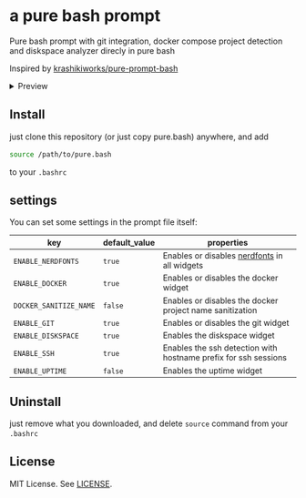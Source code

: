 # a pure bash prompt

Pure bash prompt with git integration, docker compose project detection and
diskspace analyzer direcly in pure bash

Inspired by [krashikiworks/pure-prompt-bash](https://github.com/krashikiworks/pure-prompt-bash)

<details>
<summary>Preview</summary>

### **disk-analyzer**:

> has color values for 'above 50%', 'below 50%', and 'below threshhold' <- the
> threshhold is configurable via a VARIABLE
>
> `ENABLE_DISKSPACE=true`

![disk-analyzer](assets/disk-analyzer.png)

---

### **git-status**:

> `ENABLE_GIT=true`

![git-status](assets/git-status.pure-prompt.gif)

---

### **docker-status**:

> `ENABLE_DOCKER=true`

![docker-showcase](assets/docker-status.pure-prompt.gif)

</details>

## Install

just clone this repository (or just copy pure.bash) anywhere, and add

```bash
source /path/to/pure.bash
```

to your `.bashrc`

## settings

You can set some settings in the prompt file itself:

| key | default_value | properties |
| - | - | - |
| `ENABLE_NERDFONTS` | `true` | Enables or disables [nerdfonts](https://www.nerdfonts.com/font-downloads) in all widgets |
| `ENABLE_DOCKER` | `true` | Enables or disables the docker widget |
| `DOCKER_SANITIZE_NAME` | `false` | Enables or disables the docker project name sanitization |
| `ENABLE_GIT` | `true` | Enables or disables the git widget |
| `ENABLE_DISKSPACE` | `true` | Enables the diskspace widget |
| `ENABLE_SSH`  | `true` | Enables the ssh detection with hostname prefix for ssh sessions |
| `ENABLE_UPTIME` | `false` | Enables the uptime widget |

## Uninstall

just remove what you downloaded, and delete `source` command from your `.bashrc`

## License

MIT License. See [LICENSE](./LICENSE).
